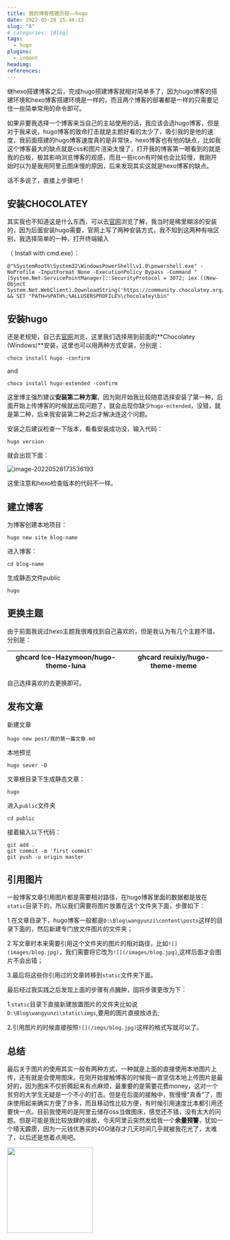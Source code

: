 ```yaml
---
title: 我的博客搭建历程——hugo
date: 2022-05-28 15:44:13
slug: "6"
# categories: [Blog]
tags:
  - hugo
plugins:
  - indent
headimg: 
references:
---
```


继hexo搭建博客之后，完成hugo搭建博客就相对简单多了，因为hugo博客的搭建环境和hexo博客搭建环境是一样的，而且两个博客的部署都是一样的只需要记住一些简单常用的命令即可。

<!-- more -->

如果非要我选择一个博客来当自己的主站使用的话，我应该会选hugo博客，但是对于我来说，hugo博客的致命打击就是主题好看的太少了，吸引我的是他的速度，我前面搭建的hugo博客速度真的是非常快，hexo博客也有他的缺点，比如我这个博客最大的缺点就是css和图片渲染太慢了，打开我的博客第一眼看到的就是我的白板，极其影响浏览博客的观感，而且一些icon有时候也会比较慢，我刚开始时以为是我用阿里云图床慢的原因，后来发现其实这就是hexo博客的缺点。

话不多说了，直接上步骤吧！

## 安装CHOCOLATEY

其实我也不知道这是什么东西，可以去[官网](https://docs.chocolatey.org/en-us/choco/setup#more-install-options)浏览了解，我当时是稀里糊涂的安装的，因为后面安装hugo需要，官网上写了两种安装方式，我不知到这两种有啥区别，我选择简单的一种，打开终端输入

（ Install with cmd.exe）：

```
@"%SystemRoot%\System32\WindowsPowerShell\v1.0\powershell.exe" -NoProfile -InputFormat None -ExecutionPolicy Bypass -Command "[System.Net.ServicePointManager]::SecurityProtocol = 3072; iex ((New-Object System.Net.WebClient).DownloadString('https://community.chocolatey.org/install.ps1'))" && SET "PATH=%PATH%;%ALLUSERSPROFILE%\chocolatey\bin"
```

## 安装hugo

还是老规矩，自己去[官网](https://gohugo.io/getting-started/installing)浏览，这里我们选择用到前面的**Chocolatey (Windows)**安装，这里也可以用两种方式安装，分别是：

```
choco install hugo -confirm
```

and

```
choco install hugo-extended -confirm
```

这里博主强烈建议**安装第二种方案**，因为刚开始我比较随意选择安装了第一种，后面开始上传博客的时候就出现问题了，就会出现你缺少`hugo-ectended`，没错，就是第二种，后来我安装第二种之后才解决连这个问题。

安装之后建议检查一下版本，看看安装成功没，输入代码：

```
hugo version
```

就会出现下面：

![image-20220528173536193](https://blog.wangyunzi.com/article/image-20220528173536193.png)

这里注意和hexo检查版本的代码不一样。

## 建立博客

为博客创建本地项目：

```
hugo new site blog-name
```

进入博客：

```
cd blog-name
```

生成静态文件public

```
hugo
```

## 更换主题

由于前面我说过hexo主题我很难找到自己喜欢的，但是我认为有几个主题不错，分别是：

| ghcard Ice-Hazymoon/hugo-theme-luna | ghcard reuixiy/hugo-theme-meme |
| ----------------------------------- | ------------------------------ |

自己选择喜欢的去更换即可。

## 发布文章

新建文章

```
hugo new post/我的第一篇文章.md
```

本地预览

```
hugo sever -D
```

文章根目录下生成静态文章：

```
hugo
```

进入`public`文件夹

```
cd public
```

接着输入以下代码：

```
git add . 
git commit -m 'first commit' 
git push -u origin master
```

## 引用图片

一般博客文章引用图片都是需要相对路径，在hugo博客里面的数据都是放在`static`目录下的，所以我们需要将图片放置在这个文件夹下面，步骤如下：

1.在文章目录下，hugo博客一般都是`D:\Blog\wangyunzi\content\posts`这样的目录下面的，然后新建专门放文件图片的文件夹；

2.写文章时本来需要引用这个文件夹的图片的相对路径，比如`![](images/blog.jpg)`，我们需要将它改为`![](/images/blog.jpg)`,这样后面才会图片不会出错；

3.最后将这些你引用过的文章转移到`static`文件夹下面。

最后经过我实践之后发现上面的步骤有点臃肿，固将步骤更改为下：

1.`static`目录下直接新建放置图片的文件夹比如说`D:\Blog\wangyunzi\static\imgs`,要用的图片直接放进去;

2.引用图片的时候直接按照`![](/imgs/blog.jpg)`这样的格式写就可以了。

## 总结

最后关于图片的使用其实一般有两种方式，一种就是上面的直接使用本地图片上传，还有就是会使用图床。在刚开始接触博客的时候我一直坚信本地上传图片是最好的，因为图床不仅折腾起来有点麻烦，最重要的是需要花费money，这对一个贫穷的大学生无疑是一个不小的打击。但是在后面的接触中，我慢慢“真香”了，图床使用起来确实方便了许多，而且移动性比较方便，有时候引用速度比本都引用还要快一点。目前我使用的是阿里云储存oss当做图床，感觉还不错，没有太大的问题。但是可能是我比较放肆的缘故，今天阿里云突然发给我一个**余量预警**，犹如一个晴天霹雳，因为一元钱优惠买的40G储存才几天时间几乎就被我花光了，太难了，以后还是悠着点用吧。

<img src=" https://blog.wangyunzi.com/article/image-20220528191205618.png" width="" height="200">



